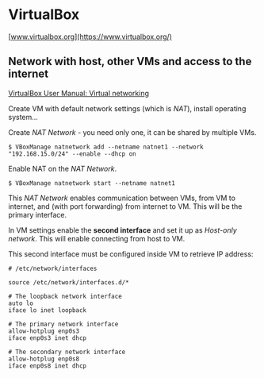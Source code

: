 VirtualBox
==========

[www.virtualbox.org](https://www.virtualbox.org/)

Network with host, other VMs and access to the internet
-------------------------------------------------------

[VirtualBox User Manual: Virtual networking](https://www.virtualbox.org/manual/ch06.html)

Create VM with default network settings (which is _NAT_), install operating system...

Create _NAT Network_ - you need only one, it can be shared by multiple VMs.

```
$ VBoxManage natnetwork add --netname natnet1 --network "192.168.15.0/24" --enable --dhcp on
```

Enable NAT on the _NAT Network_.

```
$ VBoxManage natnetwork start --netname natnet1
```

This _NAT Network_ enables communication between VMs, from VM to internet, and (with port forwarding) from internet to VM. This will be the primary interface.

In VM settings enable the **second interface** and set it up as _Host-only network_. This will enable connecting from host to VM.

This second interface must be configured inside VM to retrieve IP address:

```
# /etc/network/interfaces

source /etc/network/interfaces.d/*

# The loopback network interface
auto lo
iface lo inet loopback

# The primary network interface
allow-hotplug enp0s3
iface enp0s3 inet dhcp

# The secondary network interface
allow-hotplug enp0s8
iface enp0s8 inet dhcp
```


